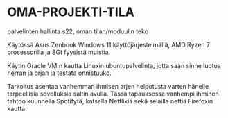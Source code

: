 # OMA-PROJEKTI-TILA
palvelinten hallinta s22, oman tilan/moduulin teko 

Käytössä Asus Zenbook Windows 11 käyttöjärjestelmällä, AMD Ryzen 7 prosessorilla ja 8Gt fyysistä muistia. 

Käytin Oracle VM:n kautta Linuxin ubuntupalvelinta, jotta saan sinne luotua herran ja orjan ja testata onnistuuko. 

Tarkoitus asentaa vanhemman ihmisen arjen helpotusta varten hänelle tarpeellisia sovelluksia saltin avulla. Tässä tapauksessa vanhempi ihminen tahtoo kuunnella Spotifytä, katsella Netflixiä sekä selailla nettiä Firefoxin kautta. 
